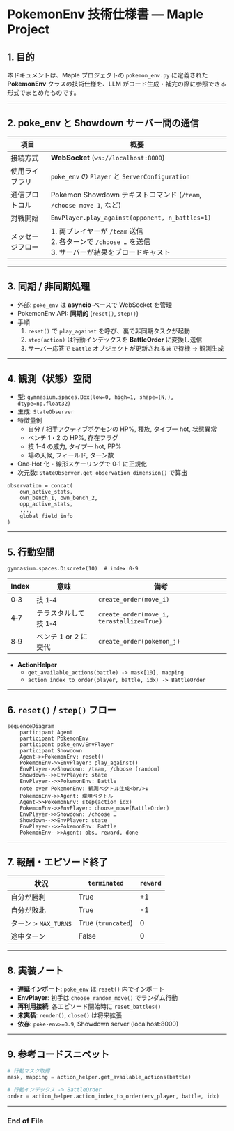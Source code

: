 # PokemonEnv 技術仕様書 — Maple Project

## 1. 目的
本ドキュメントは、Maple プロジェクトの `pokemon_env.py` に定義された **PokemonEnv** クラスの技術仕様を、LLM がコード生成・補完の際に参照できる形式でまとめたものです。

---

## 2. poke_env と Showdown サーバー間の通信

| 項目 | 概要 |
| --- | --- |
| 接続方式 | **WebSocket** (`ws://localhost:8000`) |
| 使用ライブラリ | `poke_env` の `Player` と `ServerConfiguration` |
| 通信プロトコル | Pokémon Showdown テキストコマンド (`/team`, `/choose move 1`, など) |
| 対戦開始 | `EnvPlayer.play_against(opponent, n_battles=1)` |
| メッセージフロー | 1. 両プレイヤーが `/team` 送信<br>2. 各ターンで `/choose …` を送信<br>3. サーバーが結果をブロードキャスト |

---

## 3. 同期 / 非同期処理

* 外部: `poke_env` は **asyncio**‐ベースで WebSocket を管理  
* PokemonEnv API: **同期的** (`reset()`, `step()`)  
* 手順  
  1. `reset()` で `play_against` を呼び、裏で非同期タスクが起動  
  2. `step(action)` は行動インデックスを **BattleOrder** に変換し送信  
  3. サーバー応答で `Battle` オブジェクトが更新されるまで待機 → 観測生成  

---

## 4. 観測（状態）空間

* 型: `gymnasium.spaces.Box(low=0, high=1, shape=(N,), dtype=np.float32)`
* 生成: `StateObserver`  
* 特徴量例  
  * 自分 / 相手アクティブポケモンの HP%, 種族, タイプ一 hot, 状態異常  
  * ベンチ 1・2 の HP%, 存在フラグ  
  * 技 1–4 の威力, タイプ一 hot, PP%  
  * 場の天候, フィールド, ターン数  
* One‑Hot 化・線形スケーリングで 0‑1 に正規化  
* 次元数: `StateObserver.get_observation_dimension()` で算出  

```text
observation = concat(
    own_active_stats,
    own_bench_1, own_bench_2,
    opp_active_stats,
    ...,
    global_field_info
)
```

---

## 5. 行動空間

```
gymnasium.spaces.Discrete(10)  # index 0‑9
```

| Index | 意味 | 備考 |
| --- | --- | --- |
| 0‑3 | 技 1‑4 | `create_order(move_i)` |
| 4‑7 | テラスタルして技 1‑4 | `create_order(move_i, terastallize=True)` |
| 8‑9 | ベンチ 1 or 2 に交代 | `create_order(pokemon_j)` |

* **ActionHelper**  
  * `get_available_actions(battle) -> mask[10], mapping`  
  * `action_index_to_order(player, battle, idx) -> BattleOrder`  

---

## 6. `reset()` / `step()` フロー

```mermaid
sequenceDiagram
    participant Agent
    participant PokemonEnv
    participant poke_env/EnvPlayer
    participant Showdown
    Agent->>PokemonEnv: reset()
    PokemonEnv->>EnvPlayer: play_against()
    EnvPlayer->>Showdown: /team, /choose (random)
    Showdown-->>EnvPlayer: state
    EnvPlayer-->>PokemonEnv: Battle
    note over PokemonEnv: 観測ベクトル生成<br/>↓
    PokemonEnv->>Agent: 環境ベクトル
    Agent->>PokemonEnv: step(action_idx)
    PokemonEnv->>EnvPlayer: choose_move(BattleOrder)
    EnvPlayer->>Showdown: /choose …
    Showdown-->>EnvPlayer: state
    EnvPlayer-->>PokemonEnv: Battle
    PokemonEnv-->>Agent: obs, reward, done
```

---

## 7. 報酬・エピソード終了

| 状況 | `terminated` | `reward` |
| --- | --- | --- |
| 自分が勝利 | True | +1 |
| 自分が敗北 | True | -1 |
| ターン > `MAX_TURNS` | True (`truncated`) | 0 |
| 途中ターン | False | 0 |

---

## 8. 実装ノート

* **遅延インポート**: `poke_env` は `reset()` 内でインポート  
* **EnvPlayer**: 初手は `choose_random_move()` でランダム行動  
* **再利用接続**: 各エピソード開始時に `reset_battles()`  
* **未実装**: `render()`, `close()` は将来拡張  
* **依存**: `poke-env>=0.9`, Showdown server (localhost:8000)

---

## 9. 参考コードスニペット

```python
# 行動マスク取得
mask, mapping = action_helper.get_available_actions(battle)

# 行動インデックス -> BattleOrder
order = action_helper.action_index_to_order(env_player, battle, idx)
```

---

### End of File
